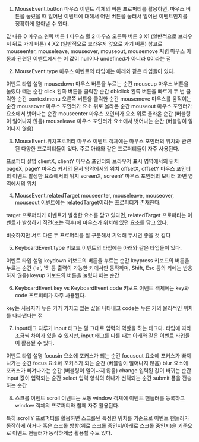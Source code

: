 1. MouseEvent.button
마우스 이벤트 객체의 버튼 프로퍼티를 활용하면, 마우스 버튼을 눌렀을 때 일어난 이벤트에 대해서 어떤 버튼을 눌러서 일어난 이벤트인지를 정확하게 알아낼 수 있다.

값	내용
0	마우스 왼쪽 버튼
1	마우스 휠
2	마우스 오른쪽 버튼
3	X1 (일반적으로 브라우저 뒤로 가기 버튼)
4	X2 (일반적으로 브라우저 앞으로 가기 버튼)
참고로 mouseenter, mouseleave, mouseover, mouseout, mousemove 처럼 마우스 이동과 관련된 이벤트에서는 이 값이 null이나 undefined가 아니라 0이라는 점

2. MouseEvent.type
마우스 이벤트의 타입에는 아래와 같은 타입들이 있다.

이벤트 타입	     설명
mousedown	    마우스 버튼을 누르는 순간
mouseup	        마우스 버튼을 눌렀다 떼는 순간
click	        왼쪽 버튼을 클릭한 순간
dblclick	    왼쪽 버튼을 빠르게 두 번 클릭한 순간
contextmenu	    오른쪽 버튼을 클릭한 순간
mousemove	    마우스를 움직이는 순간
mouseover	    마우스 포인터가 요소 위로 올라온 순간
mouseout	    마우스 포인터가 요소에서 벗어나는 순간
mouseenter	    마우스 포인터가 요소 위로 올라온 순간 (버블링이 일어나지 않음)
mouseleave	    마우스 포인터가 요소에서 벗어나는 순간 (버블링이 일어나지 않음)


3. MouseEvent.위치프로퍼티
마우스 이벤트 객체에는 마우스 포인터의 위치와 관련된 다양한 프로퍼티들이 있다. 주로 아래와 같은 프로퍼티들이 자주 사용된다.

프로퍼티	             설명
clientX, clientY	    마우스 포인터의 브라우저 표시 영역에서의 위치
pageX, pageY	        마우스 커서의 문서 영역에서의 위치
offsetX, offsetY	    마우스 포인터의 이벤트 발생한 요소에서의 위치
screenX, screenY	    마우스 포인터의 모니터 화면 영역에서의 위치


4. MouseEvent.relatedTarget
mouseenter, mouseleave, mouseover, mouseout 이벤트에는 relatedTarget이라는 프로퍼티가 존재한다.

target 프로퍼티가 이벤트가 발생한 요소를 담고 있다면, relatedTarget 프로퍼티는 이벤트가 발생하기 직전(또는 직후)에 마우스가 위치해 있던 요소를 담고 있다.

비슷하지만 서로 다른 두 프로퍼티를 잘 구분해서 기억해 두시면 좋을 것 같다

5. KeyboardEvent.type
키보드 이벤트의 타입에는 아래와 같은 타입들이 있다.

이벤트 타입	         설명
keydown	            키보드의 버튼을 누르는 순간
keypress	        키보드의 버튼을 누르는 순간 ('a', '5' 등 출력이 가능한 키에서만             동작하며, Shift, Esc 등의 키에는 반응하지 않음)
keyup	            키보드의 버튼을 눌렀다 떼는 순간


6. KeyboardEvent.key vs KeyboardEvent.code
키보드 이벤트 객체에는 key와 code 프로퍼티가 자주 사용된다.

key는 사용자가 누른 키가 가지고 있는 값을 나타내고 code는 누른 키의 물리적인 위치를 나타낸다는 점

7. input태그 다루기
input 태그는 말 그대로 입력의 역할을 하는 태그다. 타입에 따라 조금씩 차이가 있을 수 있지만, input 태그를 다룰 때는 아래와 같은 이벤트 타입들이 활용될 수 있다.

이벤트 타입	 설명
focusin	    요소에 포커스가 되는 순간
focusout	요소에 포커스가 빠져나가는 순간
focus	    요소에 포커스가 되는 순간 (버블링이 일어나지 않음)
blur	    요소에 포커스가 빠져나가는 순간 (버블링이 일어나지 않음)
change	    입력된 값이 바뀌는 순간
input	    값이 입력되는 순간
select	    입력 양식의 하나가 선택되는 순간
submit	    폼을 전송하는 순간


8. 스크롤 이벤트
scroll 이벤트는 보통 window 객체에 이벤트 핸들러를 등록하고 window 객체의 프로퍼티와 함께 자주 활용된다.

특히 scrollY 프로퍼티를 활용하면 스크롤된 특정한 위치를 기준으로 이벤트 핸들러가 동작하게 하거나 혹은 스크롤 방향(위로 스크롤 중인지/아래로 스크롤 중인지)을 기준으로 이벤트 핸들러가 동작하게끔 활용할 수도 있다.
